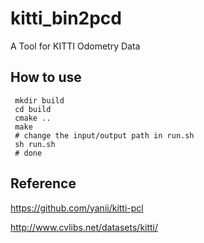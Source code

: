 # kitti_bin2pcd
A Tool for KITTI Odometry Data

## How to use

```
 mkdir build
 cd build
 cmake ..
 make
 # change the input/output path in run.sh
 sh run.sh
 # done
```

## Reference
https://github.com/yanii/kitti-pcl

http://www.cvlibs.net/datasets/kitti/
